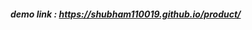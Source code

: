 <h5>demo link : <a href="https://shubham110019.github.io/product/">https://shubham110019.github.io/product/</a></h5>

